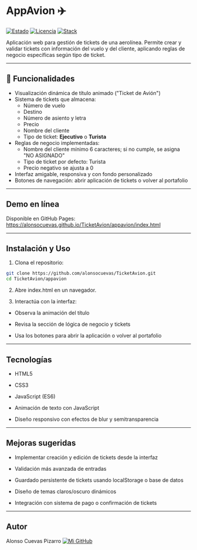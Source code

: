 # AppAvion ✈️

[![Estado](https://img.shields.io/badge/estado-%20concluido-yellow)](#) [![Licencia](https://img.shields.io/badge/licencia-MIT-blue)](#LICENSE) [![Stack](https://img.shields.io/badge/stack-HTML%2C%20CSS%2C%20JS-orange)](#)

Aplicación web para gestión de tickets de una aerolínea. Permite crear y validar tickets con información del vuelo y del cliente, aplicando reglas de negocio específicas según tipo de ticket.

---

## 🎯 Funcionalidades

- Visualización dinámica de título animado ("Ticket de Avión")  
- Sistema de tickets que almacena:
  - Número de vuelo  
  - Destino  
  - Número de asiento y letra  
  - Precio  
  - Nombre del cliente  
  - Tipo de ticket: **Ejecutivo** o **Turista**  
- Reglas de negocio implementadas:  
  - Nombre del cliente mínimo 6 caracteres; si no cumple, se asigna "NO ASIGNADO"  
  - Tipo de ticket por defecto: Turista  
  - Precio negativo se ajusta a 0  
- Interfaz amigable, responsiva y con fondo personalizado  
- Botones de navegación: abrir aplicación de tickets o volver al portafolio  

---

## Demo en línea

Disponible en GitHub Pages:  
https://alonsocuevas.github.io/TicketAvion/appavion/index.html

---

## Instalación y Uso

1. Clona el repositorio:  
```bash
git clone https://github.com/alonsocuevas/TicketAvion.git
cd TicketAvion/appavion
```
2. Abre index.html en un navegador.

3. Interactúa con la interfaz:

- Observa la animación del título

- Revisa la sección de lógica de negocio y tickets

- Usa los botones para abrir la aplicación o volver al portafolio
---
## Tecnologías
- HTML5

- CSS3

- JavaScript (ES6)

- Animación de texto con JavaScript

- Diseño responsivo con efectos de blur y semitransparencia
---
## Mejoras sugeridas
- Implementar creación y edición de tickets desde la interfaz

- Validación más avanzada de entradas

- Guardado persistente de tickets usando localStorage o base de datos

- Diseño de temas claros/oscuro dinámicos

- Integración con sistema de pago o confirmación de tickets
---
## Autor
Alonso Cuevas Pizarro [![Mi GitHub](https://img.shields.io/badge/-GitHub-black?style=for-the-badge&logo=github&logoColor=white)](https://github.com/alonsocuevas)
